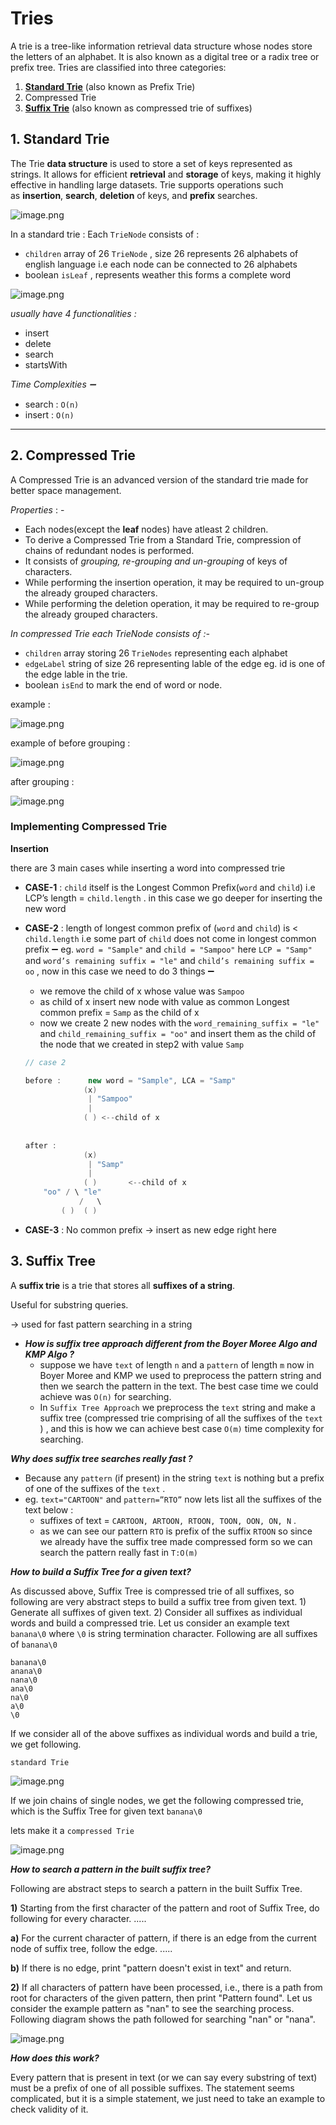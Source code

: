 # Tries

A trie is a tree-like information retrieval data structure whose nodes store the letters of an alphabet. It is also known as a digital tree or a radix tree or prefix tree. Tries are classified into three categories:

1. [**Standard Trie**](https://www.geeksforgeeks.org/dsa/trie-insert-and-search/) (also known as Prefix Trie)
2. Compressed Trie
3. [**Suffix Trie**](https://www.geeksforgeeks.org/dsa/pattern-searching-using-suffix-tree/) (also known as compressed trie of suffixes)

## **1. Standard Trie**

The Trie **data structure** is used to store a set of keys represented as strings. It allows for efficient **retrieval** and **storage** of keys, making it highly effective in handling large datasets. Trie supports operations such as **insertion**, **search**, **deletion** of keys, and **prefix** searches.

![image.png](https://i.ibb.co/gb1XBg7b/image.png)

In a standard trie : Each `TrieNode` consists of : 

- `children` array of 26 `TrieNode` , size 26 represents 26 alphabets of english language i.e each node can be connected to 26 alphabets
- boolean `isLeaf` , represents weather this forms a complete word

![image.png](https://i.ibb.co/ZRG3dMLm/image.png)

*usually have 4 functionalities :* 

- insert
- delete
- search
- startsWith

*Time Complexities ➖*

- search : `O(n)`
- insert : `O(n)`

---

## 2. **Compressed Trie**

A Compressed Trie is an advanced version of the standard trie made for better space management.

*Properties* : - 

- Each nodes(except the **leaf** nodes) have atleast 2 children.
- To derive a Compressed Trie from a Standard Trie, compression of chains of redundant nodes is performed.
- It consists of *grouping, re-grouping and un-grouping* of keys of characters.
- While performing the insertion operation, it may be required to un-group the already grouped characters.
- While performing the deletion operation, it may be required to re-group the already grouped characters.

*In compressed Trie each TrieNode consists of :-* 

- `children` array storing 26 `TrieNodes` representing each alphabet
- `edgeLabel` string of size 26 representing lable of the edge eg. id is one of the edge lable in the trie.
- boolean `isEnd` to mark the end of word or node.

example : 

![image.png](https://i.ibb.co/8n5x27f8/image.png)

example of before grouping : 

![image.png](https://i.ibb.co/2YS8gZPw/image.png)

after grouping : 

![image.png](https://i.ibb.co/27hKzc1p/image.png)

### **Implementing Compressed Trie**

**Insertion**

there are 3 main cases while inserting a word into compressed trie

- **CASE-1** : `child` itself is the Longest Common Prefix(`word` and `child`) i.e LCP’s length = `child.length` . in this case we go deeper for inserting the new word

- **CASE-2** : length of longest common prefix of (`word` and `child`) is < `child.length` i.e some part of `child` does not come in longest common prefix ➖ eg. `word = "Sample"`  and `child = "Sampoo"`  here `LCP = "Samp"` and `word’s remaining suffix = "le"` and `child’s remaining suffix = oo` , now in this case we need to do 3 things ➖
    - we remove the child of x whose value was `Sampoo`
    - as child of x insert new node with value as common Longest common prefix = `Samp` as the child of x
    - now we create 2 new nodes with the `word_remaining_suffix = "le"`   and `child_remaining_suffix = "oo"` and insert them as the child of the node that we created in step2 with value `Samp`
    
    ```java
    // case 2 
    
    before :      new word = "Sample", LCA = "Samp"
    			 (x)
    			  | "Sampoo"
    			  |
    			 ( ) <--child of x
    	 
    	 
    after : 
    			 (x)
    			  | "Samp"
    			  |
    			 ( )       <--child of x
    	"oo" / \ "le"
    			/   \ 
    		( )  ( )
    ```
    

- **CASE-3** : No common prefix → insert as new edge right here


## 3. Suffix Tree

A **suffix trie** is a trie that stores all **suffixes of a string**.

Useful for substring queries.

→ used for fast pattern searching in a string

- ***How is suffix tree approach different from the Boyer Moree Algo and KMP Algo ?***
    - suppose we have `text` of length `n` and a `pattern` of length `m` now in Boyer Moree and KMP we used to preprocess the pattern string and then we search the pattern in the text. The best case time we could achieve was `O(n)`  for searching.
    - In `Suffix Tree Approach` we preprocess the `text` string and make a suffix tree (compressed trie comprising of all the suffixes of the `text` ) , and this is how we can achieve best case `O(m)` time complexity for searching.

***Why does suffix tree searches really fast ?***

- Because any `pattern` (if present) in the string `text` is nothing but a prefix of one of the suffixes of the `text` .
- eg. `text="CARTOON"` and `pattern=”RTO”`  now lets list all the suffixes of the text below :
    - suffixes of text = `CARTOON, ARTOON, RTOON, TOON, OON, ON, N` .
    - as we can see our pattern `RTO` is prefix of the suffix `RTOON`  so since we already have the suffix tree made compressed form so we can search the pattern really fast in `T:O(m)`

***How to build a Suffix Tree for a given text?*** 

As discussed above, Suffix Tree is compressed trie of all suffixes, so following are very abstract steps to build a suffix tree from given text. 1) Generate all suffixes of given text. 2) Consider all suffixes as individual words and build a compressed trie. Let us consider an example text `banana\0` where `\0` is string termination character. Following are all suffixes of `banana\0`

```
banana\0
anana\0
nana\0
ana\0
na\0
a\0
\0
```

If we consider all of the above suffixes as individual words and build a trie, we get following. 

`standard Trie`

![image.png](https://i.ibb.co/VFGG7jm/image.png)

If we join chains of single nodes, we get the following compressed trie, which is the Suffix Tree for given text `banana\0`

lets make it a `compressed Trie` 

![image.png](https://i.ibb.co/HD4dNrjQ/image.png)

***How to search a pattern in the built suffix tree?*** 

Following are abstract steps to search a pattern in the built Suffix Tree.

**1)** Starting from the first character of the pattern and root of Suffix Tree, do following for every character. .....

**a)** For the current character of pattern, if there is an edge from the current node of suffix tree, follow the edge. .....

**b)** If there is no edge, print "pattern doesn't exist in text" and return.

**2)** If all characters of pattern have been processed, i.e., there is a path from root for characters of the given pattern, then print "Pattern found". Let us consider the example pattern as "nan" to see the searching process. Following diagram shows the path followed for searching "nan" or "nana".

![image.png](https://i.ibb.co/01mdtkt/image.png)

***How does this work?***

Every pattern that is present in text (or we can say every substring of text) must be a prefix of one of all possible suffixes. The statement seems complicated, but it is a simple statement, we just need to take an example to check validity of it.
